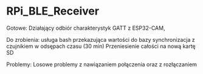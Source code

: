 # RPi_BLE_Receiver

Gotowe:
Działający odbiór charakterystyk GATT z ESP32-CAM,

Do zrobienia: 
usługa bash przekazująca wartości do bazy
synchronizacja z czujnikiem w odsępach czasu (30 min)
Przeniesienie całości na nową kartę SD 

Problemy:
Losowe problemy z nawiązaniem połączenia oraz z rozłączaniem

